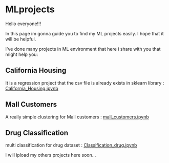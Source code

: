 # MLprojects
Hello everyone!!! 

In this page im gonna guide you to find my ML projects easily.
I hope that it will be helpful. 

I've done many projects in ML environment that here i share with you that might help you:

<h2>California Housing</h2>
It is a regression project that the csv file is already exists in sklearn library : 
<a href=Regression_California_Housing.ipynb>California_Housing.ipynb</a>

 
<h2>Mall Customers</h2>
A really simple clustering for Mall customers : 
<a href=Clustering_mall_customers.ipynb>mall_customers.ipynb</a>

 
<h2>Drug Classification</h2>
multi classification for drug dataset : 
<a href=Classification_drug.ipynb>Classification_drug.ipynb</a>

I will ipload my others projects here soon...
